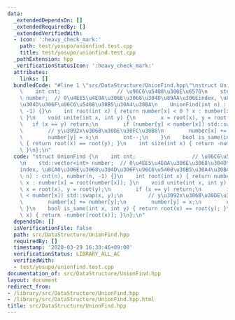 ```yaml
---
data:
  _extendedDependsOn: []
  _extendedRequiredBy: []
  _extendedVerifiedWith:
  - icon: ':heavy_check_mark:'
    path: test/yosupo/unionfind.test.cpp
    title: test/yosupo/unionfind.test.cpp
  _pathExtension: hpp
  _verificationStatusIcon: ':heavy_check_mark:'
  attributes:
    links: []
  bundledCode: "#line 1 \"src/DataStructure/UnionFind.hpp\"\nstruct UnionFind {\n\
    \    int cnt;                  // \u96C6\u5408\u306E\u6570\n    std::vector<int>\
    \ number;  // 0\u4EE5\u4E0A\u306E\u3068\u304D\u89AA\u306Eindex, \u8CA0\u306E\u3068\
    \u304D\u306F\u96C6\u5408\u30B5\u30A4\u30BA\n    UnionFind(int n) : cnt(n), number(n,\
    \ -1) {}\n    int root(int x) { return number[x] < 0 ? x : number[x] = root(number[x]);\
    \ }\n    void unite(int x, int y) {\n        x = root(x), y = root(y);\n     \
    \   if (x == y) return;\n        if (number[y] < number[x]) std::swap(x, y);\n\
    \        // y\u3092x\u306B\u30DE\u30FC\u30B8\n        number[x] += number[y];\n\
    \        number[y] = x;\n        cnt--;\n    }\n    bool is_same(int x, int y)\
    \ { return root(x) == root(y); }\n    int size(int x) { return -number[root(x)];\
    \ }\n};\n"
  code: "struct UnionFind {\n    int cnt;                  // \u96C6\u5408\u306E\u6570\
    \n    std::vector<int> number;  // 0\u4EE5\u4E0A\u306E\u3068\u304D\u89AA\u306E\
    index, \u8CA0\u306E\u3068\u304D\u306F\u96C6\u5408\u30B5\u30A4\u30BA\n    UnionFind(int\
    \ n) : cnt(n), number(n, -1) {}\n    int root(int x) { return number[x] < 0 ?\
    \ x : number[x] = root(number[x]); }\n    void unite(int x, int y) {\n       \
    \ x = root(x), y = root(y);\n        if (x == y) return;\n        if (number[y]\
    \ < number[x]) std::swap(x, y);\n        // y\u3092x\u306B\u30DE\u30FC\u30B8\n\
    \        number[x] += number[y];\n        number[y] = x;\n        cnt--;\n   \
    \ }\n    bool is_same(int x, int y) { return root(x) == root(y); }\n    int size(int\
    \ x) { return -number[root(x)]; }\n};\n"
  dependsOn: []
  isVerificationFile: false
  path: src/DataStructure/UnionFind.hpp
  requiredBy: []
  timestamp: '2020-03-29 16:30:46+09:00'
  verificationStatus: LIBRARY_ALL_AC
  verifiedWith:
  - test/yosupo/unionfind.test.cpp
documentation_of: src/DataStructure/UnionFind.hpp
layout: document
redirect_from:
- /library/src/DataStructure/UnionFind.hpp
- /library/src/DataStructure/UnionFind.hpp.html
title: src/DataStructure/UnionFind.hpp
---
```


